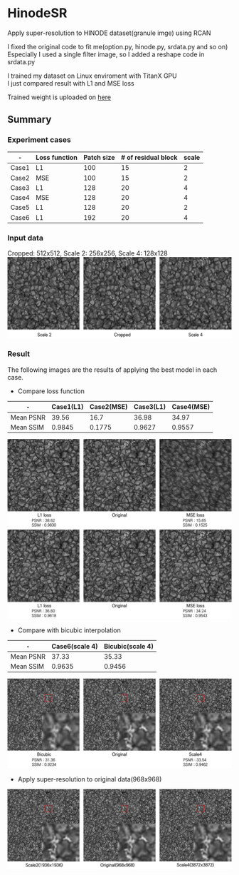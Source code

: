 # HinodeSR
Apply super-resolution to HINODE dataset(granule imge) using RCAN

I fixed the original code to fit me(option.py, hinode.py, srdata.py and so on)
Especially I used a single filter image, so I added a reshape code in srdata.py

I trained my dataset on Linux enviroment with TitanX GPU  
I just compared result with L1 and MSE loss  

Trained weight is uploaded on [here](https://drive.google.com/open?id=1geRuyHRDTMMdS-oe6f1Pcr5EakWaopHQ)

## Summary
### Experiment cases
-|Loss function|Patch size|# of residual block|scale
---|---|---|---|---|
Case1|L1|100|15|2|
Case2|MSE|100|15|2|
Case3|L1|128|20|4|
Case4|MSE|128|20|4|
Case5|L1|128|20|2|
Case6|L1|192|20|4|

### Input data
Cropped: 512x512, Scale 2: 256x256, Scale 4: 128x128
![input_data](./result_fig/input_data.png)

### Result
The following images are the results of applying the best model in each case.
* Compare loss function

-|Case1(L1)|Case2(MSE)|Case3(L1)|Case4(MSE)
---|---|---|---|---|
Mean PSNR|39.56|16.7|36.98|34.97|
Mean SSIM|0.9845|0.1775|0.9627|0.9557|

![Scale2](./result_fig/compare_loss_scale2.png)
![Scale4](./result_fig/compare_loss_scale4.png)

* Compare with bicubic interpolation

-|Case6(scale 4)|Bicubic(scale 4)
---|---|---|
Mean PSNR|37.33|35.33|
Mean SSIM|0.9635|0.9456|

![Scale4](./result_fig/compare_result_scale4.png)

* Apply super-resolution to original data(968x968)

![originalSR](./result_fig/compare_result_with_original_data.png)
